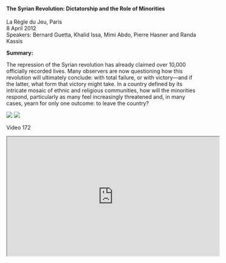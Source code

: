 <h4>The Syrian Revolution: Dictatorship and the Role of Minorities</h4>

La Règle du Jeu, Paris  
8 April 2012  
Speakers: Bernard Guetta, Khalid Issa, Mimi Abdo, Pierre Hasner and Randa Kassis

<b>Summary:</b>

The repression of the Syrian revolution has already claimed over 10,000 officially recorded lives. Many observers are now questioning how this revolution will ultimately conclude: with total failure, or with victory—and if the latter, what form that victory might take. In a country defined by its intricate mosaic of ethnic and religious communities, how will the minorities respond, particularly as many feel increasingly threatened and, in many cases, yearn for only one outcome: to leave the country?

![](170.JPG)
![](171.JPG)

Video 172

<center><iframe width="560" height="315" src="https://geo.dailymotion.com/player.html?video=xpzzyx" allowfullscreen></iframe></center>
<p></p>
